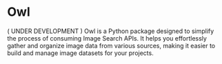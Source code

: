 # Owl
( UNDER DEVELOPMENT )
Owl is a Python package designed to simplify the process of consuming Image Search APIs. It helps you effortlessly gather and organize image data from various sources, making it easier to build and manage image datasets for your projects.
